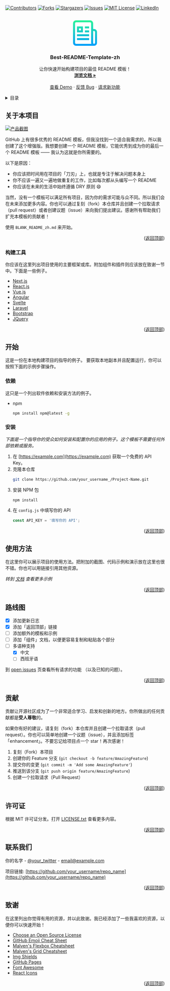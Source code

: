 <div id="top"></div>

[![Contributors][contributors-shield]][contributors-url]
[![Forks][forks-shield]][forks-url]
[![Stargazers][stars-shield]][stars-url]
[![Issues][issues-shield]][issues-url]
[![MIT License][license-shield]][license-url]
[![LinkedIn][linkedin-shield]][linkedin-url]



<!-- 项目 LOGO -->
<br />
<div align="center">
  <a href="https://github.com/othneildrew/Best-README-Template">
    <img src="images/logo.png" alt="Logo" width="80" height="80">
  </a>

  <h3 align="center">Best-README-Template-zh</h3>

  <p align="center">
    让你快速开始构建项目的最佳 README 模板！
    <br />
    <a href="https://github.com/othneildrew/Best-README-Template"><strong>浏览文档 »</strong></a>
    <br />
    <br />
    <a href="https://github.com/othneildrew/Best-README-Template">查看 Demo</a>
    ·
    <a href="https://github.com/othneildrew/Best-README-Template/issues">反馈 Bug</a>
    ·
    <a href="https://github.com/othneildrew/Best-README-Template/issues">请求新功能</a>
  </p>
</div>



<!-- 目录 -->
<details>
  <summary>目录</summary>
  <ol>
    <li>
      <a href="#关于本项目">关于本项目</a>
      <ul>
        <li><a href="#构建工具">构建工具</a></li>
      </ul>
    </li>
    <li>
      <a href="#开始">开始</a>
      <ul>
        <li><a href="#依赖">依赖</a></li>
        <li><a href="#安装">安装</a></li>
      </ul>
    </li>
    <li><a href="#使用方法">使用方法</a></li>
    <li><a href="#路线图">路线图</a></li>
    <li><a href="#贡献">贡献</a></li>
    <li><a href="#许可证">许可证</a></li>
    <li><a href="#联系我们">联系我们</a></li>
    <li><a href="#致谢">致谢</a></li>
  </ol>
</details>



<!-- 关于本项目 -->
## 关于本项目

[![产品截图][product-screenshot]](https://example.com)

GitHub 上有很多优秀的 README 模板，但我没找到一个适合我需求的，所以我创建了这个增强版。我想要创建一个 README 模板，它能优秀到成为你的最后一个 README 模板 —— 我认为这就是你所需要的。

以下是原因：
* 你应该把时间用在项目的「刀刃」上，也就是专注于解决问题本身上
* 你不应该一遍又一遍地做重复的工作，比如每次都从头编写一个 README
* 你应该在未来的生活中始终遵循 DRY 原则 :smile:

当然，没有一个模板可以满足所有项目，因为你的需求可能与众不同。所以我们会在未来添加更多内容。你也可以通过复刻（fork）本仓库并且创建一个拉取请求（pull request）或者创建议题（issue）来向我们提出建议。感谢所有帮助我们扩充本模板的贡献者！

使用 `BLANK_README_zh.md` 来开始。

<p align="right">(<a href="#top">返回顶部</a>)</p>



### 构建工具

你应该在这里列出项目使用的主要框架或库。附加组件和插件则应该放在致谢一节中。下面是一些例子。

* [Next.js](https://nextjs.org/)
* [React.js](https://reactjs.org/)
* [Vue.js](https://vuejs.org/)
* [Angular](https://angular.io/)
* [Svelte](https://svelte.dev/)
* [Laravel](https://laravel.com)
* [Bootstrap](https://getbootstrap.com)
* [JQuery](https://jquery.com)

<p align="right">(<a href="#top">返回顶部</a>)</p>



<!-- 开始 -->
## 开始

这是一份在本地构建项目的指导的例子。
要获取本地副本并且配置运行，你可以按照下面的示例步骤操作。

### 依赖

这只是一个列出软件依赖和安装方法的例子。
* npm
  ```sh
  npm install npm@latest -g
  ```

### 安装

_下面是一个指导你的受众如何安装和配置你的应用的例子。这个模板不需要任何外部依赖或服务。_

1. 在 [https://example.com](https://example.com) 获取一个免费的 API Key。
2. 克隆本仓库
   ```sh
   git clone https://github.com/your_username_/Project-Name.git
   ```
3. 安装 NPM 包
   ```sh
   npm install
   ```
4. 在 `config.js` 中填写你的 API
   ```js
   const API_KEY = '填写你的 API';
   ```

<p align="right">(<a href="#top">返回顶部</a>)</p>



<!-- 使用方法 示例 -->
## 使用方法

在这里你可以展示项目的使用方法。把附加的截图、代码示例和演示放在这里也很不错。你也可以用链接引用其他资源。

_转到 [文档](https://example.com) 查看更多示例_

<p align="right">(<a href="#top">返回顶部</a>)</p>



<!-- 路线图 -->
## 路线图

- [x] 添加更新日志
- [x] 添加「返回顶部」链接
- [ ] 添加额外的模板和示例
- [ ] 添加「组件」文档，以便更容易复制和粘贴各个部分
- [ ] 多语种支持
    - [x] 中文
    - [ ] 西班牙语

到 [open issues](https://github.com/othneildrew/Best-README-Template/issues) 页查看所有请求的功能 （以及已知的问题）。

<p align="right">(<a href="#top">返回顶部</a>)</p>



<!-- 贡献 -->
## 贡献

贡献让开源社区成为了一个非常适合学习、启发和创新的地方。你所做出的任何贡献都是**受人尊敬**的。

如果你有好的建议，请复刻（fork）本仓库并且创建一个拉取请求（pull request）。你也可以简单地创建一个议题（issue），并且添加标签「enhancement」。不要忘记给项目点一个 star！再次感谢！

1. 复刻（Fork）本项目
2. 创建你的 Feature 分支 (`git checkout -b feature/AmazingFeature`)
3. 提交你的变更 (`git commit -m 'Add some AmazingFeature'`)
4. 推送到该分支 (`git push origin feature/AmazingFeature`)
5. 创建一个拉取请求（Pull Request）

<p align="right">(<a href="#top">返回顶部</a>)</p>



<!-- 许可证 -->
## 许可证

根据 MIT 许可证分发。打开 [LICENSE.txt](LICENSE.txt) 查看更多内容。


<p align="right">(<a href="#top">返回顶部</a>)</p>



<!-- 联系我们 -->
## 联系我们

你的名字 - [@your_twitter](https://twitter.com/your_username) - email@example.com

项目链接: [https://github.com/your_username/repo_name](https://github.com/your_username/repo_name)

<p align="right">(<a href="#top">返回顶部</a>)</p>



<!-- 致谢 -->
## 致谢

在这里列出你觉得有用的资源，并以此致谢。我已经添加了一些我喜欢的资源，以便你可以快速开始！

* [Choose an Open Source License](https://choosealicense.com)
* [GitHub Emoji Cheat Sheet](https://www.webpagefx.com/tools/emoji-cheat-sheet)
* [Malven's Flexbox Cheatsheet](https://flexbox.malven.co/)
* [Malven's Grid Cheatsheet](https://grid.malven.co/)
* [Img Shields](https://shields.io)
* [GitHub Pages](https://pages.github.com)
* [Font Awesome](https://fontawesome.com)
* [React Icons](https://react-icons.github.io/react-icons/search)

<p align="right">(<a href="#top">返回顶部</a>)</p>



<!-- MARKDOWN 链接 & 图片 -->
<!-- https://www.markdownguide.org/basic-syntax/#reference-style-links -->
[contributors-shield]: https://img.shields.io/github/contributors/BreakingAwful/Best-README-Template-zh.svg?style=for-the-badge
[contributors-url]: https://github.com/BreakingAwful/Best-README-Template-zh/graphs/contributors
[forks-shield]: https://img.shields.io/github/forks/BreakingAwful/Best-README-Template-zh.svg?style=for-the-badge
[forks-url]: https://github.com/BreakingAwful/Best-README-Template-zh/network/members
[stars-shield]: https://img.shields.io/github/stars/BreakingAwful/Best-README-Template-zh.svg?style=for-the-badge
[stars-url]: https://github.com/BreakingAwful/Best-README-Template-zh/stargazers
[issues-shield]: https://img.shields.io/github/issues/BreakingAwful/Best-README-Template-zh.svg?style=for-the-badge
[issues-url]: https://github.com/BreakingAwful/Best-README-Template-zh/issues
[license-shield]: https://img.shields.io/github/license/BreakingAwful/Best-README-Template-zh.svg?style=for-the-badge
[license-url]: https://github.com/BreakingAwful/Best-README-Template-zh/blob/master/LICENSE.txt
[linkedin-shield]: https://img.shields.io/badge/-LinkedIn-black.svg?style=for-the-badge&logo=linkedin&colorB=555
[linkedin-url]: https://linkedin.com/in/othneildrew
[product-screenshot]: images/screenshot.png
